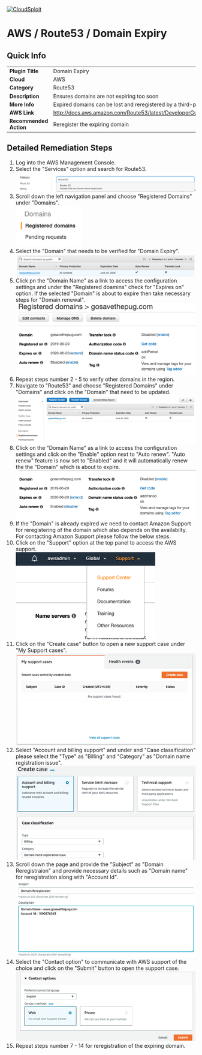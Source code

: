 [![CloudSploit](https://cloudsploit.com/img/logo-new-big-text-100.png "CloudSploit")](https://cloudsploit.com)

# AWS / Route53 / Domain Expiry

## Quick Info

| | |
|-|-|
| **Plugin Title** | Domain Expiry |
| **Cloud** | AWS |
| **Category** | Route53 |
| **Description** | Ensures domains are not expiring too soon |
| **More Info** | Expired domains can be lost and reregistered by a third-party. |
| **AWS Link** | http://docs.aws.amazon.com/Route53/latest/DeveloperGuide/registrar.html |
| **Recommended Action** | Reregister the expiring domain |

## Detailed Remediation Steps
1. Log into the AWS Management Console.
2. Select the "Services" option and search for Route53. </br> <img src="/resources/aws/route53/domain-expiry/step2.png"/>
3. Scroll down the left navigation panel and choose "Registered Domains" under "Domains". </br> <img src="/resources/aws/route53/domain-expiry/step3.png"/>
4. Select the "Domain" that needs to be verified for "Domain Expiry". </br> <img src="/resources/aws/route53/domain-expiry/step4.png"/>
5. Click pn the "Domain Name" as a link to access the configuration settings and under the "Registered doamins" check for "Expires on" option. If the selected "Domain" is about to expire then take necessary steps for "Domain renewal".</br> <img src="/resources/aws/route53/domain-expiry/step5.png"/>
6. Repeat steps number 2 - 5 to verify other domains in the region.</br>
7. Navigate to "Route53" and choose "Registered Domains" under "Domains" and click on the "Domain" that need to be updated.</br> <img src="/resources/aws/route53/domain-expiry/step7.png"/>
8. Click on the "Domain Name" as a link to access the configuration settings and click on the "Enable" option next to "Auto renew". "Auto renew" feature is now set to "Enabled" and it will automatically renew the the "Domain" which is about to expire.</br> <img src="/resources/aws/route53/domain-expiry/step8.png"/>
9. If the "Domain" is already expired we need to contact Amazon Support for reregistering of the domain which also depends on the availabilty. For contacting Amazon Support please follow the below steps. </br>
10. Click on the "Support" option at the top panel to access the AWS support.</br> <img src="/resources/aws/route53/domain-expiry/step10.png"/>
11. Click on the "Create case" button to open a new support case under "My Support cases".</br> <img src="/resources/aws/route53/domain-expiry/step11.png"/>
12. Select "Account and billing support" and under and "Case classification" please select the "Type" as "Billing" and "Category" as "Domain name registration issue".</br> <img src="/resources/aws/route53/domain-expiry/step12.png"/>
13. Scroll down the page and provide the "Subject" as "Domain Reregistraion" and provide necessary details such as "Domain name" for reregistration along with "Account Id".</br> <img src="/resources/aws/route53/domain-expiry/step13.png"/>
14. Select the "Contact option" to communicate with AWS support of the choice and click on the "Submit" button to open the support case.</br> <img src="/resources/aws/route53/domain-expiry/step14.png"/>
15. Repeat steps number 7 - 14 for reregistration of the expiring domain.</br>

